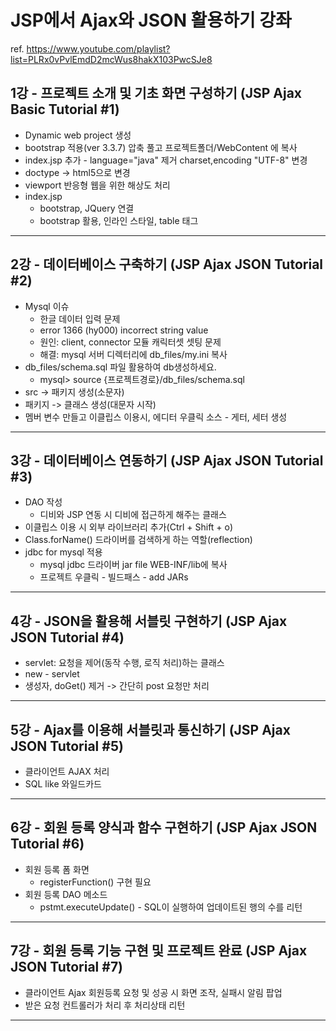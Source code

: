 # JSP에서 Ajax와 JSON 활용하기 강좌

ref. https://www.youtube.com/playlist?list=PLRx0vPvlEmdD2mcWus8hakX103PwcSJe8

## 1강 - 프로젝트 소개 및 기초 화면 구성하기 (JSP Ajax Basic Tutorial #1)

- Dynamic web project 생성
- bootstrap 적용(ver 3.3.7) 압축 풀고 프로젝트폴더/WebContent 에 복사
- index.jsp 추가 - language="java" 제거 charset,encoding "UTF-8" 변경
- doctype -> html5으로 변경
- viewport 반응형 웹을 위한 해상도 처리
- index.jsp
  - bootstrap, JQuery 연결
  - bootstrap 활용, 인라인 스타일, table 태그
- - -

## 2강 - 데이터베이스 구축하기 (JSP Ajax JSON Tutorial #2)

- Mysql 이슈
  - 한글 데이터 입력 문제
  - error 1366 (hy000) incorrect string value
  - 원인: client, connector 모듈 캐릭터셋 셋팅 문제
  - 해결: mysql 서버 디렉터리에 db_files/my.ini 복사
- db_files/schema.sql 파일 활용하여 db생성하세요.
  - mysql> source {프로젝트경로}/db_files/schema.sql
- src -> 패키지 생성(소문자)
- 패키지 -> 클래스 생성(대문자 시작)
- 멤버 변수 만들고 이클립스 이용시, 에디터 우클릭 소스 - 게터, 세터 생성
- - -

## 3강 - 데이터베이스 연동하기 (JSP Ajax JSON Tutorial #3)

- DAO 작성
  - 디비와 JSP 연동 시 디비에 접근하게 해주는 클래스
- 이클립스 이용 시 외부 라이브러리 추가(Ctrl + Shift + o)
- Class.forName() 드라이버를 검색하게 하는 역할(reflection)
- jdbc for mysql 적용
  - mysql jdbc 드라이버 jar file WEB-INF/lib에 복사
  - 프로젝트 우클릭 - 빌드패스 - add JARs
- - -

## 4강 - JSON을 활용해 서블릿 구현하기 (JSP Ajax JSON Tutorial #4)

- servlet: 요청을 제어(동작 수행, 로직 처리)하는 클래스
- new - servlet
- 생성자, doGet() 제거 -> 간단히 post 요청만 처리
- - -

## 5강 - Ajax를 이용해 서블릿과 통신하기 (JSP Ajax JSON Tutorial #5)

- 클라이언트 AJAX 처리
- SQL like 와일드카드
- - -

## 6강 - 회원 등록 양식과 함수 구현하기 (JSP Ajax JSON Tutorial #6)

- 회원 등록 폼 화면
  - registerFunction() 구현 필요
- 회원 등록 DAO 메소드
  - pstmt.executeUpdate() - SQL이 실행하여 업데이트된 행의 수를 리턴
- - -

## 7강 - 회원 등록 기능 구현 및 프로젝트 완료 (JSP Ajax JSON Tutorial #7)

- 클라이언트 Ajax 회원등록 요청 및 성공 시 화면 조작, 실패시 알림 팝업
- 받은 요청 컨트롤러가 처리 후 처리상태 리턴
- - -
